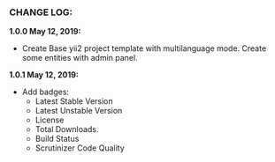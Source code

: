 ### CHANGE LOG:

**1.0.0 May 12, 2019:**
- Create Base yii2 project template with multilanguage mode. Create some entities with admin panel.

**1.0.1 May 12, 2019:**
- Add badges:
    - Latest Stable Version
    - Latest Unstable Version
    - License
    - Total Downloads.
    - Build Status
    - Scrutinizer Code Quality
